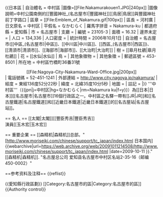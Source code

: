 {{日本區
| 自治體名 = 中村區
|圖像=[[File:Nakamurakouen1.JPG|240px]]
|圖像說明=中村公園南側的[[豐國神社_(名古屋市)|豐國神社]][[鳥居|鳥居]]與豐國神社前丁字路口
| 區章 = [[File:Emblem_of_Nakamura.gif|100px]]
| 區長 = 河村廣
| 日文原名 = 中村区
| 平假名 = なかむらく
| 羅馬字拼音 = Nakamura-ku
| 都道府縣 = 愛知縣
| 市 = 名古屋市
| 支廳 = 
| 編號 = 23105-3
| 面積 = 16.32
| 邊界未定 = 
| 人口 = 134,336
| 人口密度 = 
| 統計時間 = 2006年10月1日
| 自治體 = 名古屋市([[中區_(名古屋市)|中區]]、[[中川區|中川區]]、[[西區_(名古屋市)|西區]])、[[清須市|清須市]]、[[海部市|海部市]]、[[大治町|大治町]]
| 樹 = [[皋月杜鵑|皋月杜鵑]]
| 花 = [[水仙|水仙]]
| 鳥 = 
| 其他象徵物 = 
| 其他象徵 = 
| 郵遞區號 = 453-8501
| 所在地 =  中村區竹橋町36番31號<br /><center>[[File:Nagoya-City-Nakamura-Ward-Office.jpg|200px]]</center>
| 電話號碼 = 52-451-1241 
| 外部連結 = http://www.city.nagoya.jp/nakamura/
| 經度 = 東經136度52分22秒
| 緯度 = 北緯35度10分5秒
| 地圖 = 
| 註記 = 
|}}
'''中村區'''（{{jpn|j=中村区|hg=なかむらく|rm=Nakamura ku|f=y}}）為[[日本|日本]][[名古屋市|名古屋市]]16個行政區之一。中村區之名驛一帶有[[JR|JR]]和[[名古屋鐵道|名古屋鐵道]]和[[近畿日本鐵道|近畿日本鐵道]]的[[名古屋站|名古屋站]]。

== 名人 ==
[[太閣|太閣]][[豐臣秀吉|豐臣秀吉]]<br />
演員[[玉木宏|玉木宏]]

== 重要企業 ==
[[森精机|森精机]]总部。<ref>"[http://www.moriseiki.com/chinese/support/tc_japan/index.html 日本国内] {{webarchive|url=https://web.archive.org/web/20091011214508/http://www.moriseiki.com/chinese/support/tc_japan/index.html |date=2009-10-11 }}." [[森精机|森精机]]. "名古屋总公司 爱知县名古屋市中村区名站2-35-16（邮编450-0002）"</ref>

==参考资料及注释==
{{reflist}}

{{愛知縣行政區劃}}
[[Category:名古屋市的區|Category:名古屋市的區]]{{Authority control}}